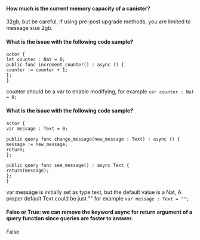 #### How much is the current memory capacity of a canister?

32gb, but be careful, if using pre-post upgrade methods, you are limited to message size 2gb.

#### What is the issue with the following code sample?

```
actor {
let counter : Nat = 0;
public func increment_counter() : async () {
counter := counter + 1;
};
}
```

counter should be a var to enable modifying, for example `var counter : Nat = 0;`

#### What is the issue with the following code sample?

```
actor {
var message : Text = 0;

public query func change_message(new_message : Text) : async () {
message := new_message;
return;
};

public query func see_message() : async Text {
return(message);
};
}
```

var message is initially set as type text, but the default value is a Nat, A proper default Text could be just "" for example `var message : Text = "";`

#### False or True: we can remove the keyword async for return argument of a query function since queries are faster to answer.

False
